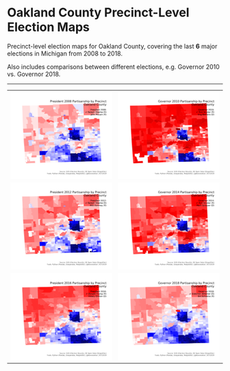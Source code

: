 # Oakland County Precinct-Level Election Maps

Precinct-level election maps for Oakland County, covering the last **6** major elections in Michigan from 2008 to 2018.

Also includes comparisons between different elections, e.g. Governor 2010 vs. Governor 2018.

***

| | |
|:--:|:--:|
| ![President 2008 Oakland by Precinct](https://raw.githubusercontent.com/dcadata/michigan-district-partisanship-index/master/_oakland-county/President%202008%20Oakland%20by%20Precinct.png) | ![Governor 2010 Oakland by Precinct](https://raw.githubusercontent.com/dcadata/michigan-district-partisanship-index/master/_oakland-county/Governor%202010%20Oakland%20by%20Precinct.png) |
| ![President 2012 Oakland by Precinct](https://raw.githubusercontent.com/dcadata/michigan-district-partisanship-index/master/_oakland-county/President%202012%20Oakland%20by%20Precinct.png) | ![Governor 2014 Oakland by Precinct](https://raw.githubusercontent.com/dcadata/michigan-district-partisanship-index/master/_oakland-county/Governor%202014%20Oakland%20by%20Precinct.png) |
| ![President 2016 Oakland by Precinct](https://raw.githubusercontent.com/dcadata/michigan-district-partisanship-index/master/_oakland-county/President%202016%20Oakland%20by%20Precinct.png) | ![Governor 2018 Oakland by Precinct](https://raw.githubusercontent.com/dcadata/michigan-district-partisanship-index/master/_oakland-county/Governor%202018%20Oakland%20by%20Precinct.png) |
